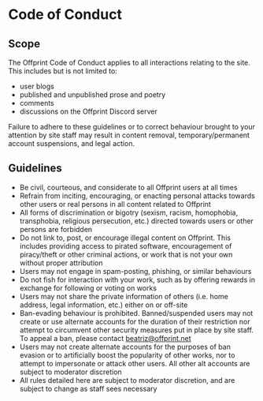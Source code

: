 # Code of Conduct

## Scope

The Offprint Code of Conduct applies to all interactions relating to the site. This includes but is not limited to:

-   user blogs
-   published and unpublished prose and poetry
-   comments
-   discussions on the Offprint Discord server

Failure to adhere to these guidelines or to correct behaviour brought to your attention by site staff may result in content removal, temporary/permanent account suspensions, and legal action.

## Guidelines

-   Be civil, courteous, and considerate to all Offprint users at all times
-   Refrain from inciting, encouraging, or enacting personal attacks towards other users or real persons in all content related to Offprint
-   All forms of discrimination or bigotry (sexism, racism, homophobia, transphobia, religious persecution, etc.) directed towards users or other persons are forbidden
-   Do not link to, post, or encourage illegal content on Offprint. This includes providing access to pirated software, encouragement of piracy/theft or other criminal actions, or work that is not your own without proper attribution
-   Users may not engage in spam-posting, phishing, or similar behaviours
-   Do not fish for interaction with your work, such as by offering rewards in exchange for following or voting on works
-   Users may not share the private information of others (i.e. home address, legal information, etc.) either on or off-site
-   Ban-evading behaviour is prohibited. Banned/suspended users may not create or use alternate accounts for the duration of their restriction nor attempt to circumvent other security measures put in place by site staff. To appeal a ban, please contact beatriz@offprint.net
-   Users may not create alternate accounts for the purposes of ban evasion or to artificially boost the popularity of other works, nor to attempt to impersonate or attack other users. All other alt accounts are subject to moderator discretion
-   All rules detailed here are subject to moderator discretion, and are subject to change as staff sees necessary
